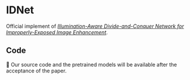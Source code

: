 # IDNet
Official implement of [*Illumination-Aware Divide-and-Conquer Network for Improperly-Exposed Image Enhancement*](https://github.com/Hanfenggang/IDNet).

## Code
🚀 Our source code and the pretrained models will be available after the acceptance of the paper.

